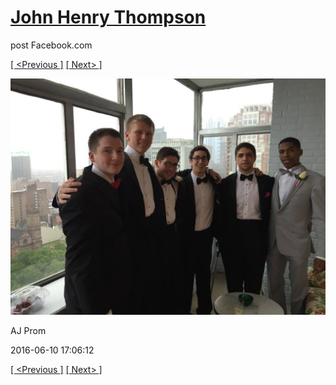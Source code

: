 # [John Henry Thompson](../README.md)
post Facebook.com

[[ <Previous ]](2016-06-10-34.md) [[ Next> ]](2014-08-01-1.md)

[![](../media/2016-06-10/AJ-Prom-33.jpg)](../README.md)

AJ Prom

2016-06-10 17:06:12

[[ <Previous ]](2016-06-10-34.md) [[ Next> ]](2014-08-01-1.md)